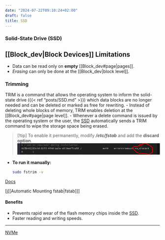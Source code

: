 ```yaml
---
date: "2024-07-22T09:10:24+02:00"
draft: false
title: SSD
---
```


### Solid-State Drive (SSD)

## \[\[Block_dev\|Block Devices\]\] Limitations

-   Data can be read only on **empty** \[\[Block_dev#page\|pages\]\].
-   *Erasing* can only be done at the \[\[Block_dev\|block level\]\].

### Trimming

TRIM is a command that allows the operating system to inform the
solid-state drive ({{\< ref “posts/SSD.md” \>}}) which data blocks are
no longer needed and can be deleted or marked as free for rewriting. -
Instead of deleting whole blocks of memory, TRIM enables deletion at the
\[\[Block_dev#page\|page level\]\]. - Whenever a delete command is
issued by the operating system or the user, the [SSD](/SSD)
automatically sends a TRIM command to wipe the storage space being
erased.

> \[!tip\] To enable it permanently, modify ***/etc/fstab*** and add the
> **discard option**.
> ![Pasted_image_20240511151618.png](/static/Pasted_image_20240511151618.png)

-   **To run it manually:**

    ``` bash
    sudo fstrim -v
    ```

[Docs](https://www.baeldung.com/linux/trim-ssd#2-modifying-theetcfstab-file)

\[j\[\[Automatic Mounting fstab\|fstab\]\]\]

#### Benefits

-   Prevents rapid wear of the flash memory chips inside the
    [SSD](/SSD).
-   Faster reading and writing speeds.

------------------------------------------------------------------------

[NVMe](/NVMe)
